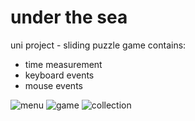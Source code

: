 # under the sea
uni project - sliding puzzle game
contains:
- time measurement
- keyboard events
- mouse events

![menu](https://github.com/agkittens/sliding_puzzle/blob/main/examples/1.PNG?raw=true)
![game](https://github.com/agkittens/sliding_puzzle/blob/main/examples/2.PNG?raw=true)
![collection](https://github.com/agkittens/sliding_puzzle/blob/main/examples/3.PNG?raw=true)
